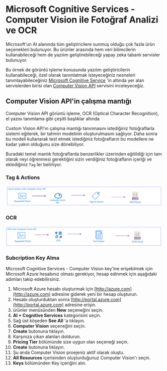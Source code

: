 # Microsoft Cognitive Services - Computer Vision ile Fotoğraf Analizi ve OCR

Microsoft'un AI alanında tüm geliştiricilere sunmuş olduğu çok fazla ürün seçenekleri bulunuyor. Bu ürünler arasında hem veri bilimcilerin kullanabileceği hem de yazılım geliştirebileceği yapay zeka tabanlı servisler bulunuyor.

Bu örnek de görüntü işleme konusunda yazılım geliştiricilerin kullanabileceği, özel olarak tanımlatmak isteyeceğiniz nesneleri tanımlayabileceğiniz 
[Microsoft Cognitive Service](http://www.microsoft.com/cognitive) 'in altında yer alan servislerden birisi olan [Computer Vision API](https://azure.microsoft.com/en-us/services/cognitive-services/computer-vision/) servisini inceleyeceğiz. 


## Computer Vision API'in çalışma mantığı
Computer Vision API görüntü işleme, OCR (Optical Character Recognition), el yazısı tanımlama gibi çeşitli başlıklar altında  

Custom Vision API'ın çalışma mantığı tanınmasını istediğiniz fotoğraflarla sistemi eğiterek, bir tahmin modelinin oluşturulmasını sağlıyor. Daha sonra bu modeli kullanarak test etmek istediğiniz fotoğrafların bu modellere ne kadar yakın olduğunu size dönebiliyor.

Buradaki temel mantık fotoğraflarda benzerlikler üzerinden eğitildiği için tam olarak neyi öğrenmesi gerektiğini sizin verdiğiniz fotoğrafların içeriği ve eklediğiniz ``Tag`` ler belirliyor.

### Tag & Actions
![](screenshots/computer-vision-tag.png) 

### OCR
![](screenshots/computer-vision-ocr.png) 



### Subcription Key Alma 
Microsoft Cognitive Services - Computer Vision key'ine erişebilmek için Microsoft Azure hesabınız olması gerekiyor, hesap edinmek için aşağıdaki adımları takip edebilirsiniz.
1. Microsoft Azure hesabı oluşturmak için [http://azure.com](http://azure.com) adresine giderek yeni bir hesap oluşturun.
1. Hesabı oluşturduktan sonra [http://portal.azure.com](http://portal.azure.com) adresine erişin.
1. ürünler menüsünden **New** seçeneğini seçin.
1. **AI + Cognitive Services** kategorisini seçin.
1. Sağ üst köşeden **See All** 'a tıklayın.
1. **Computer Vision** seçeneğini seçin.
1. **Create** butonuna tıklayın.
1. Karşınıza çıkan alanları doldurun.
1. **Pricing Tier** bölümünde size uygun olan seçeneği seçin.
1. **Create** butonuna tıklayın.
1. Şu anda Computer Vision proejeniz aktif olarak oluştu.
1. **All Resources** içerisinden oluşturduğunuz Computer Vision'ı seçin.
1. **Keys** bölümünden Key içeriğini alın.

